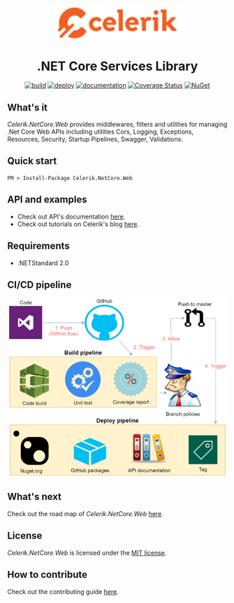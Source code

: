 <div align="center" markdown="1">

<img src="images/celerik.png" alt="Celerik" width="300">

# .NET Core Services Library
[![build](https://github.com/celerik/celerik-netcore-web/workflows/build/badge.svg)](https://github.com/celerik/celerik-netcore-web/actions?query=workflow%3Abuild)
[![deploy](https://github.com/celerik/celerik-netcore-web/workflows/deploy/badge.svg)](https://github.com/celerik/celerik-netcore-web/actions?query=workflow%3Adeploy)
[![documentation](https://github.com/celerik/celerik-netcore-web/workflows/documentation/badge.svg)](https://github.com/celerik/celerik-netcore-web/actions?query=workflow%3Adocumentation)
[![Coverage Status](https://coveralls.io/repos/github/celerik/celerik-netcore-web/badge.svg)](https://coveralls.io/github/celerik/celerik-netcore-web)
[![NuGet](https://img.shields.io/nuget/v/Celerik.NetCore.Web.svg)](http://www.nuget.org/packages/Celerik.NetCore.Web/)

</div>

## What's it

*Celerik.NetCore.Web* provides middlewares, filters and utilities for managing .Net Core Web APIs including utilities Cors, Logging, Exceptions, Resources, Security, Startup Pipelines, Swagger, Validations.

## Quick start

```
PM > Install-Package Celerik.NetCore.Web
```

## API and examples

 - Check out API's documentation [here](https://celerik.github.io/celerik-netcore-web/api/Celerik.NetCore.Web.html).
 - Check out tutorials on Celerik's blog [here](http://celerik.com).
 
## Requirements
  - .NETStandard 2.0
  
## CI/CD pipeline

<div align="center">
    <img src="images/pipeline.png" alt="CI/CD Pipeline" width="916" />
</div>

## What's next

Check out the road map of *Celerik.NetCore.Web* [here](ROADMAP.md).

## License

*Celerik.NetCore.Web* is licensed under the [MIT license](LICENSE).

## How to contribute
Check out the contributing guide [here](CONTRIBUTING.md).
